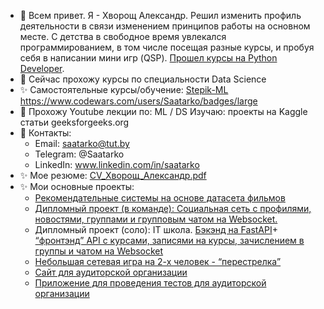 - 👋 Всем привет. Я - Хворощ Александр.
Решил изменить профиль деятельности в связи изменением принципов работы на основном месте.
С детства в свободное время увлекался программированием, в том числе посещая разные курсы, и пробуя себя в написании
мини игр (QSP). [Прошел курсы на Python Developer](https://github.com/Saatarko/Saatarko/blob/1f09830c4497c308280a8671a0e4d28c6de3b2e0/certificates/Aliaksandr%20Hvorashch.pdf).
- 🌱 Сейчас прохожу курсы по специальности Data Science
- ✨ Самостоятельные курсы/обучение:
     [Stepik-ML](https://github.com/Saatarko/Saatarko/blob/1f09830c4497c308280a8671a0e4d28c6de3b2e0/certificates/stepik-ML.pdf)
     https://www.codewars.com/users/Saatarko/badges/large
- 👀 Прохожу Youtube лекции по:
     ML / DS
     Изучаю:
   проекты на Kaggle
  статьи geeksforgeeks.org
- 💞️ Контакты:
    - Email: saatarko@tut.by
    - Telegram: @Saatarko
    - LinkedIn: www.linkedin.com/in/saatarko
- ✨ Мое резюме:
    [CV_Хворощ_Александр.pdf](https://github.com/user-attachments/files/17917027/CV_._.pdf)
- ✨ Мои основные проекты:
    - [Рекомендательные системы на основе датасета фильмов](https://github.com/Saatarko/movies_rec_system)
    - [Дипломный проект (в команде): Cоциальная сеть с профилями, новостями, группами и групповым чатом на Websocket.](https://github.com/Saatarko/diplom)
    - Дипломный проект (соло): IT школа. [Бэкэнд на FastAPI](https://github.com/Saatarko/-ourses-Fast_api-)+  [“фронтэнд” API c курсами, записями на курсы, зачислением в группы и чатом на Websocket](https://github.com/Saatarko/kivy_app) 
    - [Небольшая сетевая игра на 2-х человек - “перестрелка”](https://github.com/Saatarko/Pygame)
    - [Сайт для аудиторской организации](https://auditplus.by/) 
    - [Приложение для проведения тестов для аудиторской организации](https://github.com/Saatarko/Auduit_test)
   


    

<!---
Saatarko/Saatarko is a ✨ special ✨ repository because its `README.md` (this file) appears on your GitHub profile.
You can click the Preview link to take a look at your changes.
--->
